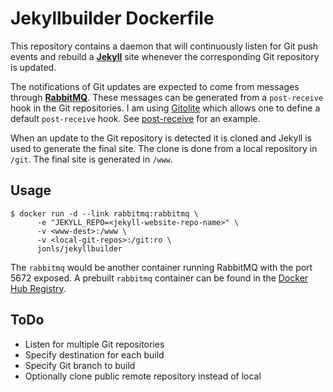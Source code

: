 Jekyllbuilder Dockerfile
========================

This repository contains a daemon that will continuously listen for
Git push events and rebuild a **[Jekyll](http://jekyllrb.com/)** site
whenever the corresponding Git repository is updated.

The notifications of Git updates are expected to come from messages
through **[RabbitMQ](http://www.rabbitmq.com/)**. These messages can
be generated from a `post-receive` hook in the Git repositories. I am
using [Gitolite](http://gitolite.com) which allows one to define a
default `post-receive` hook. See [post-receive](post-receive) for an
example.

When an update to the Git repository is detected it is cloned and
Jekyll is used to generate the final site. The clone is done from
a local repository in `/git`. The final site is generated in `/www`.

Usage
-----

```
$ docker run -d --link rabbitmq:rabbitmq \
      -e "JEKYLL_REPO=<jekyll-website-repo-name>" \
      -v <www-dest>:/www \
      -v <local-git-repos>:/git:ro \
      jonls/jekyllbuilder
```

The `rabbitmq` would be another container running RabbitMQ with the port
5672 exposed. A prebuilt `rabbitmq` container can be found in the [Docker
Hub Registry](https://registry.hub.docker.com/_/rabbitmq/).

ToDo
----

- Listen for multiple Git repositories
- Specify destination for each build
- Specify Git branch to build
- Optionally clone public remote repository instead of local
